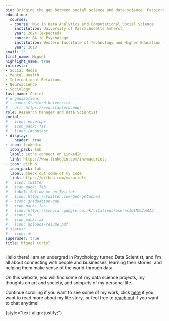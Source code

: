 ```yaml
---
bio: Bridging the gap between social science and data science. Passionate about people, insights, and stories.
education:
  courses:
  - course: MSc in Data Analytics and Computational Social Science
    institution: University of Massachusetts Amherst
    year: 2024 (expected)
  - course: BA in Psychology
    institution: Western Institute of Technology and Higher Education (ITESO)
    year: 2018
email: ""
first_name: Miguel
highlight_name: true
interests:
- Social Media
- Mental Health
- International Relations
- Neuroscience
- Sociology
last_name: Curiel
# organizations:
# - name: Stanford University
#   url: https://www.stanford.edu/
role: Research Manager and Data Scientist
social:
# - icon: envelope
#   icon_pack: fas
#   link: /#contact
- display:
    header: true
- icon: linkedin
  icon_pack: fab
  label: Let's connect on LinkedIn
  link: https://www.linkedin.com/in/macuriels
- icon: github
  icon_pack: fab
  label: Check out some of my code
  link: https://github.com/macuriels
#   icon: twitter
#   icon_pack: fab
#   label: Follow me on Twitter
#   link: https://twitter.com/GeorgeCushen
# - icon: graduation-cap
#   icon_pack: fas
#   link: https://scholar.google.co.uk/citations?user=sIwtMXoAAAAJ
# - icon: cv
#   icon_pack: ai
#   link: uploads/resume.pdf
# status:
#   icon: ☕️
superuser: true
title: Miguel Curiel
---
```


Hello there! I am an undergrad in Psychology turned Data Scientist, and I'm all about connecting with people and businesses, learning their stories, and helping them make sense of the world through data.

On this website, you will find some of my data science projects, my thoughts on art and society, and snippets of my personal life. 

Continue scrolling if you want to see some of my work, click [here](./about/) if you want to read more about my life story, or feel free to [reach out](https://www.linkedin.com/in/macuriels/) if you want to chat anytime!

{style="text-align: justify;"}
